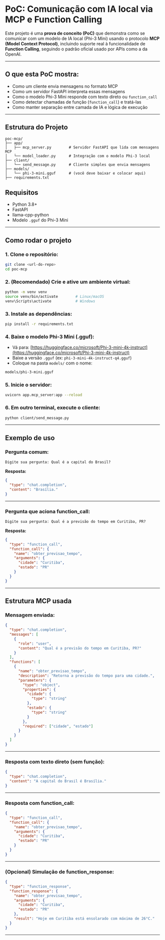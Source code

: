 # PoC: Comunicação com IA local via MCP e Function Calling

Este projeto é uma **prova de conceito (PoC)** que demonstra como se comunicar com um modelo de IA local (Phi-3 Mini) usando o protocolo **MCP (Model Context Protocol)**, incluindo suporte real à funcionalidade de **Function Calling**, seguindo o padrão oficial usado por APIs como a da OpenAI.

---

## O que esta PoC mostra:

- Como um cliente envia mensagens no formato MCP  
- Como um servidor FastAPI interpreta essas mensagens  
- Como o modelo Phi-3 Mini responde com texto direto ou `function_call`  
- Como detectar chamadas de função (`function_call`) e tratá-las  
- Como manter separação entre camada de IA e lógica de execução  

---

## Estrutura do Projeto

```
poc-mcp/
├── app/
│   ├── mcp_server.py        # Servidor FastAPI que lida com mensagens MCP
│   └── model_loader.py      # Integração com o modelo Phi-3 local
├── client/
│   └── send_message.py      # Cliente simples que envia mensagens
├── models/
│   └── phi-3-mini.gguf      # (você deve baixar e colocar aqui)
├── requirements.txt
```


## Requisitos

- Python 3.8+
- FastAPI
- llama-cpp-python
- Modelo `.gguf` do Phi-3 Mini

---

## Como rodar o projeto

### 1. Clone o repositório:

```bash
git clone <url-do-repo>
cd poc-mcp
```

### 2. (Recomendado) Crie e ative um ambiente virtual:

```bash
python -m venv venv
source venv/bin/activate        # Linux/macOS
venv\Scripts\activate           # Windows
```

### 3. Instale as dependências:

```bash
pip install -r requirements.txt
```

### 4. Baixe o modelo Phi-3 Mini (.gguf):

- Vá para: [https://huggingface.co/microsoft/Phi-3-mini-4k-instruct](https://huggingface.co/microsoft/Phi-3-mini-4k-instruct)
- Baixe a versão `.gguf` (ex: `phi-3-mini-4k-instruct-q4.gguf`)
- Coloque na pasta `models/` com o nome:

```bash
models/phi-3-mini.gguf
```

### 5. Inicie o servidor:

```bash
uvicorn app.mcp_server:app --reload
```

### 6. Em outro terminal, execute o cliente:

```bash
python client/send_message.py
```

---

## Exemplo de uso

### Pergunta comum:

```
Digite sua pergunta: Qual é a capital do Brasil?
```

**Resposta:**

```json
{
  "type": "chat.completion",
  "content": "Brasília."
}
```

---

### Pergunta que aciona function_call:

```
Digite sua pergunta: Qual é a previsão do tempo em Curitiba, PR?
```

**Resposta:**

```json
{
  "type": "function_call",
  "function_call": {
    "name": "obter_previsao_tempo",
    "arguments": {
      "cidade": "Curitiba",
      "estado": "PR"
    }
  }
}
```

---

## Estrutura MCP usada

### Mensagem enviada:

```json
{
  "type": "chat.completion",
  "messages": [
    {
      "role": "user",
      "content": "Qual é a previsão do tempo em Curitiba, PR?"
    }
  ],
  "functions": [
    {
      "name": "obter_previsao_tempo",
      "description": "Retorna a previsão do tempo para uma cidade.",
      "parameters": {
        "type": "object",
        "properties": {
          "cidade": {
            "type": "string"
          },
          "estado": {
            "type": "string"
          }
        },
        "required": ["cidade", "estado"]
      }
    }
  ]
}
```

---

### Resposta com texto direto (sem função):

```json
{
  "type": "chat.completion",
  "content": "A capital do Brasil é Brasília."
}
```

---

### Resposta com function_call:

```json
{
  "type": "function_call",
  "function_call": {
    "name": "obter_previsao_tempo",
    "arguments": {
      "cidade": "Curitiba",
      "estado": "PR"
    }
  }
}
```

---

### (Opcional) Simulação de function_response:

```json
{
  "type": "function_response",
  "function_response": {
    "name": "obter_previsao_tempo",
    "arguments": {
      "cidade": "Curitiba",
      "estado": "PR"
    },
    "result": "Hoje em Curitiba está ensolarado com máxima de 26°C."
  }
}
```

---




